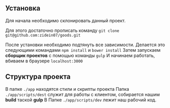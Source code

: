 ## Установка

Для начала необходимо склонировать данный проект.

Для этого достаточно прописать команду `git clone git@github.com:zidein07/goods.git`

После установки необходимо подтянуть все зависимости.
Делается это следующими командами `npm install` и `bower install`
Затем запускаем **сборщик проектов** с помощью команды `gulp`
И начинаем работать, вбиваем в браузере `localhost:3000`
## Структура проекта

В папке `./app` находятся стили и скрипты проекта
Папка `./app/scripts/dest` служит для работы с клиентом, собирается нашим **build** таской **gulp**
В Папке `./app/scripts/dev` лежит наш рабочий код.
